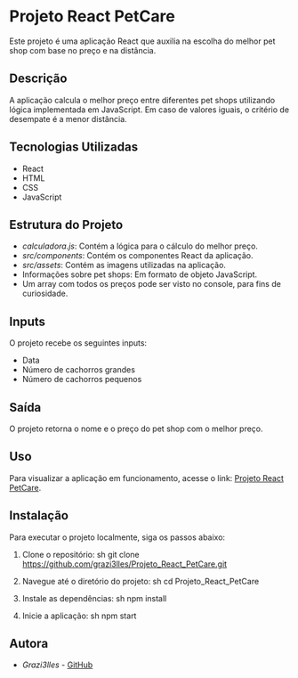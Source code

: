 # Projeto React PetCare

Este projeto é uma aplicação React que auxilia na escolha do melhor pet shop com base no preço e na distância.

## Descrição

A aplicação calcula o melhor preço entre diferentes pet shops utilizando lógica implementada em JavaScript. Em caso de valores iguais, o critério de desempate é a menor distância.

## Tecnologias Utilizadas

- React
- HTML
- CSS
- JavaScript

## Estrutura do Projeto

- *calculadora.js*: Contém a lógica para o cálculo do melhor preço.
- *src/components*: Contém os componentes React da aplicação.
- *src/assets*: Contém as imagens utilizadas na aplicação.
- Informações sobre pet shops: Em formato de objeto JavaScript.
- Um array com todos os preços pode ser visto no console, para fins de curiosidade.

## Inputs

O projeto recebe os seguintes inputs:
- Data
- Número de cachorros grandes
- Número de cachorros pequenos

## Saída

O projeto retorna o nome e o preço do pet shop com o melhor preço.

## Uso

Para visualizar a aplicação em funcionamento, acesse o link: [Projeto React PetCare](https://grazi3lles.github.io/Projeto_React_PetCare/).

## Instalação

Para executar o projeto localmente, siga os passos abaixo:

1. Clone o repositório:
    sh
    git clone https://github.com/grazi3lles/Projeto_React_PetCare.git
    

2. Navegue até o diretório do projeto:
    sh
    cd Projeto_React_PetCare
    

3. Instale as dependências:
    sh
    npm install
    

4. Inicie a aplicação:
    sh
    npm start
    

## Autora

* *Grazi3lles* - [GitHub](https://github.com/grazi3lles)
